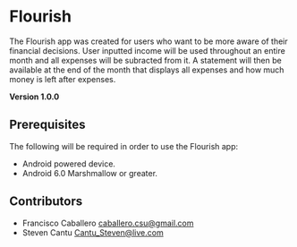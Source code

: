 # Flourish

The Flourish app was created for users who want to be more aware of their financial decisions. User inputted income will be used throughout an entire month and all expenses will be subracted from it. A statement will then be available at the end of the month that displays all expenses and how much money is left after expenses.

**Version 1.0.0**

## Prerequisites

The following will be required in order to use the Flourish app:
 
* Android powered device.
* Android 6.0 Marshmallow or greater.

## Contributors

- Francisco Caballero <caballero.csu@gmail.com>
- Steven Cantu <Cantu_Steven@live.com>

